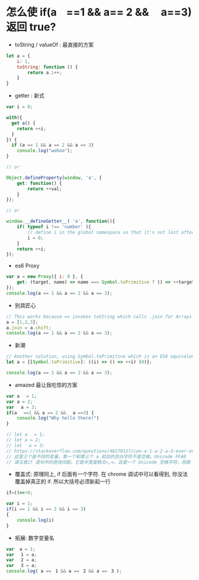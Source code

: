 # 怎么使 if(aﾠ==1 && a== 2 && ﾠa==3) 返回 true?


- toString / valueOf : 最直接的方案
```javascript
let a = {
    i: 1,
    toString: function () {
        return a.i++;
    }
}
```

- getter : 新式
```javascript
var i = 0;

with({
  get a() {
    return ++i;
  }
}) {
  if (a == 1 && a == 2 && a == 3)
    console.log("wohoo");
}

// or

Object.defineProperty(window, 'a', {
    get: function() {
        return ++val;
    }
});

// or

window.__defineGetter__( 'a', function(){
    if( typeof i !== 'number' ){
        // define i in the global namespace so that it's not lost after this function runs
        i = 0;
    }
    return ++i;
});
```

- es6 Proxy
```javascript
var a = new Proxy({ i: 0 }, {
    get: (target, name) => name === Symbol.toPrimitive ? () => ++target.i : target[name],
});
console.log(a == 1 && a == 2 && a == 3);
```

- 别具匠心
```javascript
// This works because == invokes toString which calls .join for Arrays.
a = [1,2,3];
a.join = a.shift;
console.log(a == 1 && a == 2 && a == 3);
```

- 新潮
```javascript
// Another solution, using Symbol.toPrimitive which is an ES6 equivalent of toString/valueOf
let a = {[Symbol.toPrimitive]: ((i) => () => ++i) (0)};

console.log(a == 1 && a == 2 && a == 3);
```

- amazed 最让我吃惊的方案
```javascript
var aﾠ = 1;
var a = 2;
var ﾠa = 3;
if(aﾠ ==1 && a == 2 && ﾠa ==3) {
    console.log("Why hello there!")
}

// let aﾠ = 1;
// let a = 2;
// let ﾠa = 3;
// https://stackoverflow.com/questions/48270127/can-a-1-a-2-a-3-ever-evaluate-to-true#
// 这里三个是不同的变量，第一个和第三个 a 前后的空白字符不是空格，Unicode FFA0
// 请注意if 语句中的奇怪间距。它是半宽度韩文=,=。这是一个 Unicode 空格字符，但是 ECMAScript 不将其解释为一个空格 —— 这意味着它是一个有效的标识符。因此有三个完全不同的变量，一个是a后加半宽度韩文，一个是a， 一个是a前加半宽度韩文。

```

- 覆盖式: 原理同上, if 后面有一个字符. 在 chrome 调试中可以看得到, 你没法覆盖掉真正的 if. 所以大括号必须新起一行
```javascript
if‌=()=>!0;

var i = 1;
if‌(i == 1 && i == 2 && i == 3)
{
    console.log(i)
}
```


- 拓展: 数字变量名
```javascript
var  a = 1;
var ﾠ1 = a;
var ﾠ2 = a;
var ﾠ3 = a;
console.log( a ==ﾠ1 && a ==ﾠ2 && a ==ﾠ3 );
```
